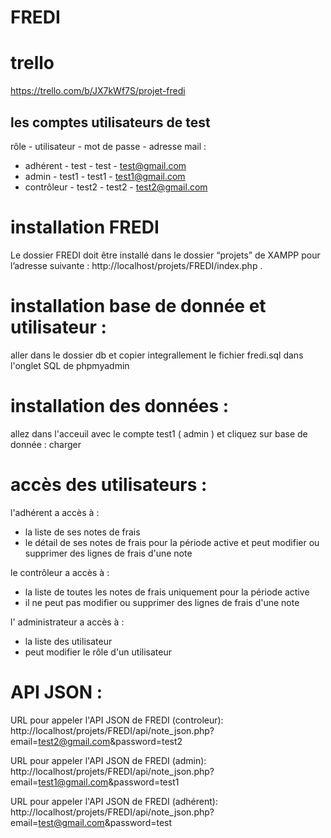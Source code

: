 # FREDI
 
# trello
https://trello.com/b/JX7kWf7S/projet-fredi

 
## les comptes utilisateurs de test
 
  rôle - utilisateur - mot de passe - adresse mail :
 
  - adhérent - test - test - test@gmail.com
  - admin - test1 - test1 - test1@gmail.com
  - contrôleur - test2 - test2 - test2@gmail.com
 
# installation FREDI
 
Le dossier FREDI doit être installé dans le dossier “projets” de XAMPP pour l’adresse suivante : http://localhost/projets/FREDI/index.php .
 

# installation base de donnée et utilisateur :

aller dans le dossier db et copier integrallement le fichier fredi.sql dans l'onglet SQL de phpmyadmin
 
# installation des données :

allez dans l'acceuil avec le compte test1 ( admin ) et cliquez sur base de donnée : charger   
 
# accès des utilisateurs :
l'adhérent a accès à :
- la liste de ses notes de frais
- le détail de ses notes de frais pour la période active et peut modifier ou supprimer des lignes de frais d'une note
 
le contrôleur a accès à :
- la liste de toutes les notes de frais uniquement pour la période active
- il ne peut pas modifier ou supprimer des lignes de frais d'une note
 
l' administrateur a accès à :
- la liste des utilisateur
- peut modifier le rôle d'un utilisateur

# API JSON :

URL pour appeler l'API JSON de FREDI (controleur): http://localhost/projets/FREDI/api/note_json.php?email=test2@gmail.com&password=test2

URL pour appeler l'API JSON de FREDI (admin): http://localhost/projets/FREDI/api/note_json.php?email=test1@gmail.com&password=test1

URL pour appeler l'API JSON de FREDI (adhérent): http://localhost/projets/FREDI/api/note_json.php?email=test@gmail.com&password=test



